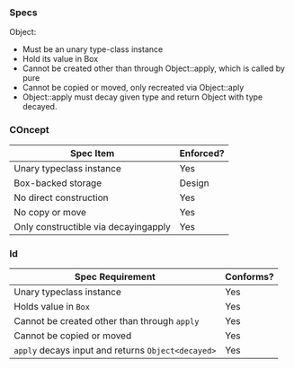 ### Specs

Object:

* Must be an unary type-class instance
* Hold its value in Box
* Cannot be created other than through Object::apply, which is called by pure
* Cannot be copied or moved, only recreated via Object::aply
* Object::apply must decay given type and return Object with type decayed.

### COncept

| Spec Item                            | Enforced? |
|--------------------------------------|-----------|
| Unary typeclass instance             | Yes       |
| Box-backed storage                   | Design    |
| No direct construction               | Yes       |
| No copy or move                      | Yes       |
| Only constructible via decayingapply | Yes       |

### Id

| Spec Requirement                                   | Conforms? |
|----------------------------------------------------|-----------|
| Unary typeclass instance                           | Yes       |
| Holds value in `Box`                               | Yes       |
| Cannot be created other than through `apply`       | Yes       |
| Cannot be copied or moved                          | Yes       |
| `apply` decays input and returns `Object<decayed>` | Yes       |
